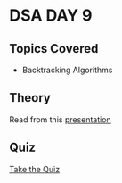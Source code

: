 # DSA DAY 9

## Topics Covered

* Backtracking Algorithms

## Theory

Read from this [presentation](https://github.com/py93/DSA-for-Interviews-GirlScript-EOP/blob/master/Day%209/Backtracking%20Algorithm.pptx?raw=true)


## Quiz

[Take the Quiz](https://forms.gle/oTwnCsKhtj6YV57t9)
